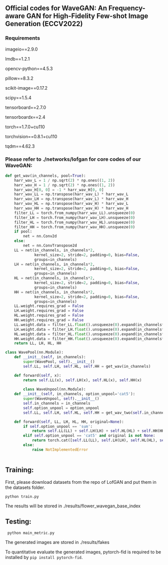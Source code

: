## Official codes for WaveGAN: An Frequency-aware GAN for High-Fidelity Few-shot Image Generation (ECCV2022)

### Requirements

imageio==2.9.0

lmdb==1.2.1

opencv-python==4.5.3

pillow==8.3.2

scikit-image==0.17.2

scipy==1.5.4

tensorboard==2.7.0

tensorboardx==2.4

torch==1.7.0+cu110

torchvision==0.8.1+cu110

tqdm==4.62.3

### Please refer to ./networks/lofgan for core codes of our WaveGAN:

```python
def get_wav(in_channels, pool=True):
    harr_wav_L = 1 / np.sqrt(2) * np.ones((1, 2))
    harr_wav_H = 1 / np.sqrt(2) * np.ones((1, 2))
    harr_wav_H[0, 0] = -1 * harr_wav_H[0, 0]
    harr_wav_LL = np.transpose(harr_wav_L) * harr_wav_L
    harr_wav_LH = np.transpose(harr_wav_L) * harr_wav_H
    harr_wav_HL = np.transpose(harr_wav_H) * harr_wav_L
    harr_wav_HH = np.transpose(harr_wav_H) * harr_wav_H
    filter_LL = torch.from_numpy(harr_wav_LL).unsqueeze(0)
    filter_LH = torch.from_numpy(harr_wav_LH).unsqueeze(0)
    filter_HL = torch.from_numpy(harr_wav_HL).unsqueeze(0)
    filter_HH = torch.from_numpy(harr_wav_HH).unsqueeze(0)
    if pool:
        net = nn.Conv2d
    else:
        net = nn.ConvTranspose2d
    LL = net(in_channels, in_channels*2,
             kernel_size=2, stride=2, padding=0, bias=False,
             groups=in_channels)
    LH = net(in_channels, in_channels*2,
             kernel_size=2, stride=2, padding=0, bias=False,
             groups=in_channels)
    HL = net(in_channels, in_channels*2,
             kernel_size=2, stride=2, padding=0, bias=False,
             groups=in_channels)
    HH = net(in_channels, in_channels*2,
             kernel_size=2, stride=2, padding=0, bias=False,
             groups=in_channels)
    LL.weight.requires_grad = False
    LH.weight.requires_grad = False
    HL.weight.requires_grad = False
    HH.weight.requires_grad = False
    LL.weight.data = filter_LL.float().unsqueeze(0).expand(in_channels*2, -1, -1, -1)
    LH.weight.data = filter_LH.float().unsqueeze(0).expand(in_channels*2, -1, -1, -1)
    HL.weight.data = filter_HL.float().unsqueeze(0).expand(in_channels*2, -1, -1, -1)
    HH.weight.data = filter_HH.float().unsqueeze(0).expand(in_channels*2, -1, -1, -1)
    return LL, LH, HL, HH

class WavePool(nn.Module):
    def __init__(self, in_channels):
        super(WavePool, self).__init__()
        self.LL, self.LH, self.HL, self.HH = get_wav(in_channels)

    def forward(self, x):
        return self.LL(x), self.LH(x), self.HL(x), self.HH(x)
        
        class WaveUnpool(nn.Module):
    def __init__(self, in_channels, option_unpool='cat5'):
        super(WaveUnpool, self).__init__()
        self.in_channels = in_channels
        self.option_unpool = option_unpool
        self.LL, self.LH, self.HL, self.HH = get_wav_two(self.in_channels, pool=False)

    def forward(self, LL, LH, HL, HH, original=None):
        if self.option_unpool == 'sum':
            return self.LL(LL) + self.LH(LH) + self.HL(HL) + self.HH(HH)
        elif self.option_unpool == 'cat5' and original is not None:
            return torch.cat([self.LL(LL), self.LH(LH), self.HL(HL), self.HH(HH), original], dim=1)
        else:
            raise NotImplementedError
      
```

##  Training:

First, please download datasets from the repo of LofGAN and put them in the datasets folder.

`python train.py `

The results will be stored in  ./results/flower_wavegan_base_index

## Testing:

` python main_metric.py`

The generated images are stored in ./results/fakes

To quantitative evaluate the generated images,  pytorch-fid is required to be installed by `pip install pytorch-fid`.

